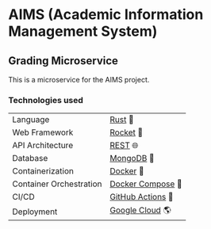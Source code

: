 # AIMS (Academic Information Management System)

## Grading Microservice

This is a microservice for the AIMS project.

### Technologies used

|                         |                                                                          |
| ----------------------- | ------------------------------------------------------------------------ |
| Language                | [Rust](https://www.rust-lang.org/) 🦀                                    |
| Web Framework           | [Rocket](https://rocket.rs/) 🚀                                          |
| API Architecture        | [REST](https://en.wikipedia.org/wiki/Representational_state_transfer) 🌐 |
| Database                | [MongoDB](https://www.mongodb.com/) 🍃                                   |
| Containerization        | [Docker](https://www.docker.com/) 🐳                                     |
| Container Orchestration | [Docker Compose](https://docs.docker.com/compose/) 🐙                    |
| CI/CD                   | [GitHub Actions](https://github.com/features/actions) 🤖                 |
| Deployment              | [Google Cloud](https://cloud.google.com/) 🌎                             |
